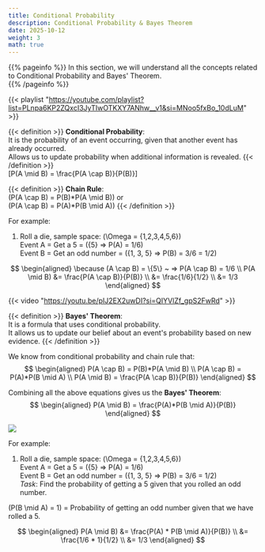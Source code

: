 ```yaml
---
title: Conditional Probability
description: Conditional Probability & Bayes Theorem
date: 2025-10-12
weight: 3
math: true
---
```


{{% pageinfo %}}
In this section, we will understand all the concepts related to Conditional Probability and Bayes' Theorem.<br>
{{% /pageinfo %}}

{{< playlist "https://youtube.com/playlist?list=PLnpa6KP2ZQxcI3JyTIwOTKXY7ANhw__v1&si=MNoo5fxBo_10dLuM" >}}
<br>

{{< definition >}}
**Conditional Probability**: <br>
It is the probability of an event occurring, given that another event has already occurred.<br>
Allows us to update probability when additional information is revealed.
{{< /definition >}}
<br>
\[P(A \mid B) = \frac{P(A \cap B)}{P(B)}\]

{{< definition >}}
**Chain Rule**: <br>
\(P(A \cap B) = P(B)*P(A \mid B)\) or <br>
\(P(A \cap B) = P(A)*P(B \mid A)\)
{{< /definition >}}

For example:
1. Roll a die, sample space: \(\Omega = \{1,2,3,4,5,6\}\) <br>
    Event A = Get a 5 = \(\{5\} => P(A) = 1/6\)<br>
    Event B = Get an odd number = \(\{1, 3, 5\} => P(B) = 3/6 = 1/2\)

$$
\begin{aligned}
\because (A \cap B) = \{5\} ~  => P(A \cap B) = 1/6 \\
P(A \mid B) &= \frac{P(A \cap B)}{P(B)} \\
&= \frac{1/6}{1/2} \\
&= 1/3
\end{aligned}
$$

{{< video "https://youtu.be/pIJ2EX2uwDI?si=QIYVlZf_gpS2FwRd" >}}
<br>

{{< definition >}}
**Bayes' Theorem**: <br>
It is a formula that uses conditional probability. <br>
It allows us to update our belief about an event's probability based on new evidence.
{{< /definition >}}

We know from conditional probability and chain rule that:
$$
\begin{aligned}
P(A \cap B) = P(B)*P(A \mid B) \\
P(A \cap B) = P(A)*P(B \mid A) \\
P(A \mid B) = \frac{P(A \cap B)}{P(B)}
\end{aligned}
$$

Combining all the above equations gives us the **Bayes' Theorem**:
$$
\begin{aligned}
P(A \mid B) = \frac{P(A)*P(B \mid A)}{P(B)}
\end{aligned}
$$

![](https://robosathi.com/images/bayes_theorem.png)

For example:
1. Roll a die, sample space: \(\Omega = \{1,2,3,4,5,6\}\) <br>
    Event A = Get a 5 = \(\{5\} => P(A) = 1/6\)<br>
    Event B = Get an odd number = \(\{1, 3, 5\} => P(B) = 3/6 = 1/2\)<br>
*Task*: Find the probability of getting a 5 given that you rolled an odd number.<br>

\(P(B \mid A) = 1\) = Probability of getting an odd number given that we have rolled a 5. <br>

$$
\begin{aligned}
P(A \mid B) &= \frac{P(A) * P(B \mid A)}{P(B)} \\
&= \frac{1/6 * 1}{1/2} \\
&= 1/3
\end{aligned}
$$

    